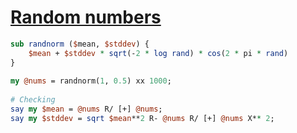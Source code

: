 [1]: https://rosettacode.org/wiki/Random_numbers

# [Random numbers][1]

```perl
sub randnorm ($mean, $stddev) {
    $mean + $stddev * sqrt(-2 * log rand) * cos(2 * pi * rand)
}
 
my @nums = randnorm(1, 0.5) xx 1000;
 
# Checking
say my $mean = @nums R/ [+] @nums;
say my $stddev = sqrt $mean**2 R- @nums R/ [+] @nums X** 2;
 
```